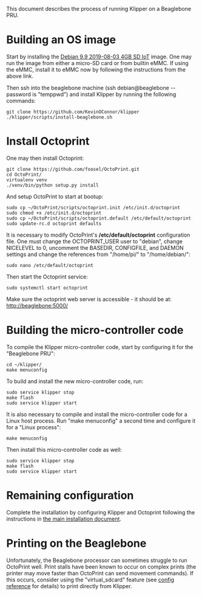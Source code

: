 This document describes the process of running Klipper on a Beaglebone PRU.

# Building an OS image

Start by installing the [Debian 9.9 2019-08-03 4GB SD
IoT](https://beagleboard.org/latest-images) image. One may run the image from either a micro-SD card or from builtin eMMC. If using the eMMC, install it to eMMC now by following the instructions from the above link.

Then ssh into the beaglebone machine (ssh debian@beaglebone -- password is "temppwd") and install Klipper by running the following commands:

```
git clone https://github.com/KevinOConnor/klipper
./klipper/scripts/install-beaglebone.sh
```

# Install Octoprint

One may then install Octoprint:

```
git clone https://github.com/foosel/OctoPrint.git
cd OctoPrint/
virtualenv venv
./venv/bin/python setup.py install
```

And setup OctoPrint to start at bootup:

```
sudo cp ~/OctoPrint/scripts/octoprint.init /etc/init.d/octoprint
sudo chmod +x /etc/init.d/octoprint
sudo cp ~/OctoPrint/scripts/octoprint.default /etc/default/octoprint
sudo update-rc.d octoprint defaults
```

It is necessary to modify OctoPrint's **/etc/default/octoprint** configuration file. One must change the OCTOPRINT_USER user to "debian", change NICELEVEL to 0, uncomment the BASEDIR, CONFIGFILE, and DAEMON settings and change the references from "/home/pi/" to "/home/debian/":

```
sudo nano /etc/default/octoprint
```

Then start the Octoprint service:

```
sudo systemctl start octoprint
```

Make sure the octoprint web server is accessible - it should be at:
<http://beaglebone:5000/>

# Building the micro-controller code

To compile the Klipper micro-controller code, start by configuring it for the "Beaglebone PRU":

```
cd ~/klipper/
make menuconfig
```

To build and install the new micro-controller code, run:

```
sudo service klipper stop
make flash
sudo service klipper start
```

It is also necessary to compile and install the micro-controller code for a Linux host process. Run "make menuconfig" a second time and configure it for a "Linux process":

```
make menuconfig
```

Then install this micro-controller code as well:

```
sudo service klipper stop
make flash
sudo service klipper start
```

# Remaining configuration

Complete the installation by configuring Klipper and Octoprint following the
instructions in [the main installation document](Installation.md#configuring-klipper).

# Printing on the Beaglebone

Unfortunately, the Beaglebone processor can sometimes struggle to run OctoPrint
well. Print stalls have been known to occur on complex prints (the printer may move faster than OctoPrint can send movement commands). If this occurs, consider using the "virtual_sdcard" feature (see [config reference](Config_Reference.md#virtual_sdcard) for details) to print directly from Klipper.
